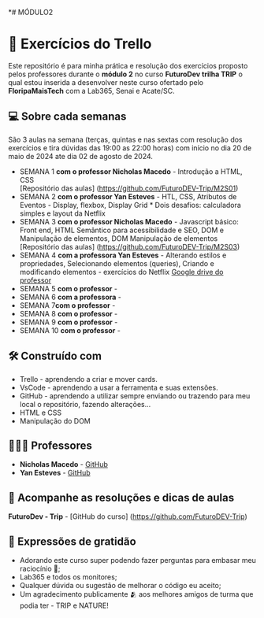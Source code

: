 *# MÓDULO2

# 🚦 Exercícios do Trello

Este repositório é para minha prática e resolução dos exercícios proposto pelos professores durante o **módulo 2** no curso **FuturoDev trilha TRIP** o qual estou inserida a desenvolver neste curso ofertado pelo **FloripaMaisTech** com a Lab365, Senai e Acate/SC.


## 💻 Sobre cada semanas

São 3 aulas na semana (terças, quintas e nas sextas com resolução dos exercícios e tira dúvidas das 19:00 as 22:00 horas) com início no dia 20 de maio de 2024 ate dia 02 de agosto de 2024.

* SEMANA 1 **com o professor Nicholas Macedo**
       - Introdução a HTML, CSS      
       [Repositório das aulas] (https://github.com/FuturoDEV-Trip/M2S01)
* SEMANA 2 **com o professor Yan Esteves**
       - HTL, CSS, Atributos de Eventos
       - Display, flexbox, Display Grid
       * Dois desafios: calculadora simples e layout da Netflix
* SEMANA 3 **com o professor Nicholas Macedo**
       - Javascript básico: Front end, HTML Semântico para acessibilidade e SEO, DOM e Manipulação de elementos, DOM Manipulação de elementos
       [Repositório das aulas] (https://github.com/FuturoDEV-Trip/M2S03)
* SEMANA 4 **com a professora Yan Esteves**
       - Alterando estilos e propriedades, Selecionando elementos (queries), Criando e modificando elementos - exercícios do Netflix
       [Google drive do professor](https://drive.google.com/drive/folders/1Jc7Ly2QPKqCefpoqw5PdalY12kEExJ71)
* SEMANA 5 **com o professor**
       - 
* SEMANA 6 **com a professora**
       - 
* SEMANA 7**com o professor**
       - 
* SEMANA 8 **com o professor**
       - 
* SEMANA 9 **com o professor** 
       - 
* SEMANA 10 **com o professor** 
       - 


## 🛠️ Construído com

- Trello - aprendendo a criar e mover cards.
- VsCode - aprendendo a usar a ferramenta e suas extensões.
- GitHub - aprendendo a utilizar sempre enviando ou trazendo para meu local o repositório, fazendo alterações...
- HTML e CSS
- Manipulação do DOM
  

## 🧑🏻‍🏫 Professores

* **Nicholas Macedo** - [GitHub](https://github.com/nicholasmacedoo)
* **Yan Esteves** - [GitHub](https://github.com/yanestevesufjf)

## 📄 Acompanhe as resoluções e dicas de aulas

**FuturoDev - Trip** - [GitHub do curso] (https://github.com/FuturoDEV-Trip)


## 🎁 Expressões de gratidão

* Adorando este curso super podendo fazer perguntas para embasar meu raciocínio 📢;
* Lab365 e todos os monitores;
* Qualquer dúvida ou sugestão de melhorar o código eu aceito;
* Um agradecimento publicamente 🫂 aos melhores amigos de turma que podia ter - TRIP e NATURE!
